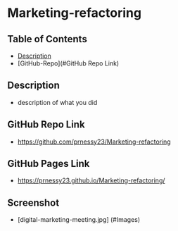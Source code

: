# Marketing-refactoring

## Table of Contents
* [Description](#Description)
* [GitHub-Repo](#GitHub Repo Link)

## Description
* description of what you did

## GitHub Repo Link
* https://github.com/prnessy23/Marketing-refactoring
## GitHub Pages Link
* https://prnessy23.github.io/Marketing-refactoring/

## Screenshot
* [digital-marketing-meeting.jpg] (#Images)
